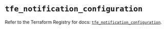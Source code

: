 # `tfe_notification_configuration`

Refer to the Terraform Registry for docs: [`tfe_notification_configuration`](https://registry.terraform.io/providers/hashicorp/tfe/0.60.0/docs/resources/notification_configuration).
